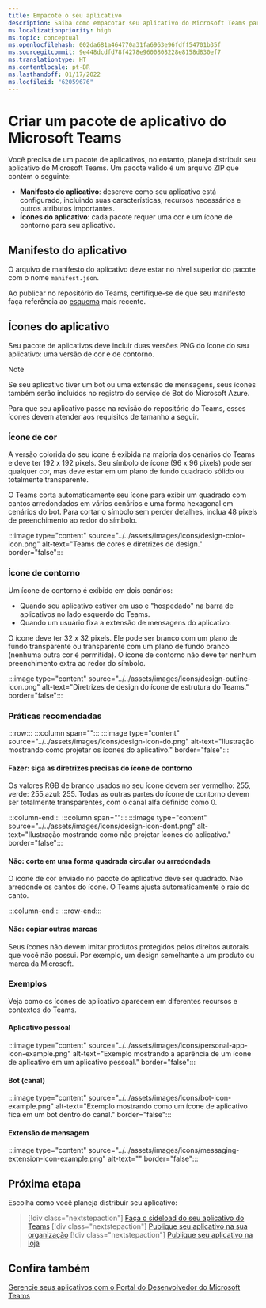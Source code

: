 ```yaml
---
title: Empacote o seu aplicativo
description: Saiba como empacotar seu aplicativo do Microsoft Teams para testar, carregar e armazenar a publicação.
ms.localizationpriority: high
ms.topic: conceptual
ms.openlocfilehash: 002da681a464770a31fa6963e96fdff54701b35f
ms.sourcegitcommit: 9e448dcdfd78f4278e9600808228e8158d830ef7
ms.translationtype: HT
ms.contentlocale: pt-BR
ms.lasthandoff: 01/17/2022
ms.locfileid: "62059676"
---
```

# <a name="create-a-microsoft-teams-app-package"></a>Criar um pacote de aplicativo do Microsoft Teams

Você precisa de um pacote de aplicativos, no entanto, planeja distribuir seu aplicativo do Microsoft Teams. Um pacote válido é um arquivo ZIP que contém o seguinte:

* **Manifesto do aplicativo**: descreve como seu aplicativo está configurado, incluindo suas características, recursos necessários e outros atributos importantes.
* **Ícones do aplicativo**: cada pacote requer uma cor e um ícone de contorno para seu aplicativo.

## <a name="app-manifest"></a>Manifesto do aplicativo

O arquivo de manifesto do aplicativo deve estar no nível superior do pacote com o nome `manifest.json`. 

Ao publicar no repositório do Teams, certifique-se de que seu manifesto faça referência ao [esquema](~/resources/schema/manifest-schema.md) mais recente.

## <a name="app-icons"></a>Ícones do aplicativo

Seu pacote de aplicativos deve incluir duas versões PNG do ícone do seu aplicativo: uma versão de cor e de contorno.

> [!Note]
> Se seu aplicativo tiver um bot ou uma extensão de mensagens, seus ícones também serão incluídos no registro do serviço de Bot do Microsoft Azure.

Para que seu aplicativo passe na revisão do repositório do Teams, esses ícones devem atender aos requisitos de tamanho a seguir.

### <a name="color-icon"></a>Ícone de cor

A versão colorida do seu ícone é exibida na maioria dos cenários do Teams e deve ter 192 x 192 pixels. Seu símbolo de ícone (96 x 96 pixels) pode ser qualquer cor, mas deve estar em um plano de fundo quadrado sólido ou totalmente transparente.

O Teams corta automaticamente seu ícone para exibir um quadrado com cantos arredondados em vários cenários e uma forma hexagonal em cenários do bot. Para cortar o símbolo sem perder detalhes, inclua 48 pixels de preenchimento ao redor do símbolo.

:::image type="content" source="../../assets/images/icons/design-color-icon.png" alt-text="Teams de cores e diretrizes de design." border="false":::

### <a name="outline-icon"></a>Ícone de contorno

Um ícone de contorno é exibido em dois cenários:

* Quando seu aplicativo estiver em uso e "hospedado" na barra de aplicativos no lado esquerdo do Teams.
* Quando um usuário fixa a extensão de mensagens do aplicativo.

O ícone deve ter 32 x 32 pixels. Ele pode ser branco com um plano de fundo transparente ou transparente com um plano de fundo branco (nenhuma outra cor é permitida). O ícone de contorno não deve ter nenhum preenchimento extra ao redor do símbolo.

:::image type="content" source="../../assets/images/icons/design-outline-icon.png" alt-text="Diretrizes de design do ícone de estrutura do Teams." border="false":::

### <a name="best-practices"></a>Práticas recomendadas

:::row:::
   :::column span="":::
:::image type="content" source="../../assets/images/icons/design-icon-do.png" alt-text="Ilustração mostrando como projetar os ícones do aplicativo." border="false":::

#### <a name="do-follow-the-precise-outline-icon-guidelines"></a>Fazer: siga as diretrizes precisas do ícone de contorno

Os valores RGB de branco usados no seu ícone devem ser vermelho: 255, verde: 255,azul: 255. Todas as outras partes do ícone de contorno devem ser totalmente transparentes, com o canal alfa definido como 0.

   :::column-end:::
   :::column span="":::
:::image type="content" source="../../assets/images/icons/design-icon-dont.png" alt-text="Ilustração mostrando como não projetar ícones do aplicativo." border="false":::

#### <a name="dont-crop-in-a-circular-or-rounded-square-shape"></a>Não: corte em uma forma quadrada circular ou arredondada

O ícone de cor enviado no pacote do aplicativo deve ser quadrado. Não arredonde os cantos do ícone. O Teams ajusta automaticamente o raio do canto.

   :::column-end:::
:::row-end:::

#### <a name="dont-copy-other-brands"></a>Não: copiar outras marcas

Seus ícones não devem imitar produtos protegidos pelos direitos autorais que você não possui. Por exemplo, um design semelhante a um produto ou marca da Microsoft.

### <a name="examples"></a>Exemplos

Veja como os ícones de aplicativo aparecem em diferentes recursos e contextos do Teams.

#### <a name="personal-app"></a>Aplicativo pessoal

:::image type="content" source="../../assets/images/icons/personal-app-icon-example.png" alt-text="Exemplo mostrando a aparência de um ícone de aplicativo em um aplicativo pessoal." border="false":::

#### <a name="bot-channel"></a>Bot (canal)

:::image type="content" source="../../assets/images/icons/bot-icon-example.png" alt-text="Exemplo mostrando como um ícone de aplicativo fica em um bot dentro do canal." border="false":::

#### <a name="messaging-extension"></a>Extensão de mensagem

:::image type="content" source="../../assets/images/icons/messaging-extension-icon-example.png" alt-text="<alt text>" border="false":::

## <a name="next-step"></a>Próxima etapa

Escolha como você planeja distribuir seu aplicativo:

> [!div class="nextstepaction"]
> [Faça o sideload do seu aplicativo do Teams](~/concepts/deploy-and-publish/apps-upload.md)
> [!div class="nextstepaction"]
> [Publique seu aplicativo na sua organização](/MicrosoftTeams/tenant-apps-catalog-teams?toc=/microsoftteams/platform/toc.json&bc=/MicrosoftTeams/breadcrumb/toc.json)
> [!div class="nextstepaction"]
> [Publique seu aplicativo na loja](~/concepts/deploy-and-publish/appsource/publish.md)

## <a name="see-also"></a>Confira também

[Gerencie seus aplicativos com o Portal do Desenvolvedor do Microsoft Teams](~/concepts/build-and-test/teams-developer-portal.md)